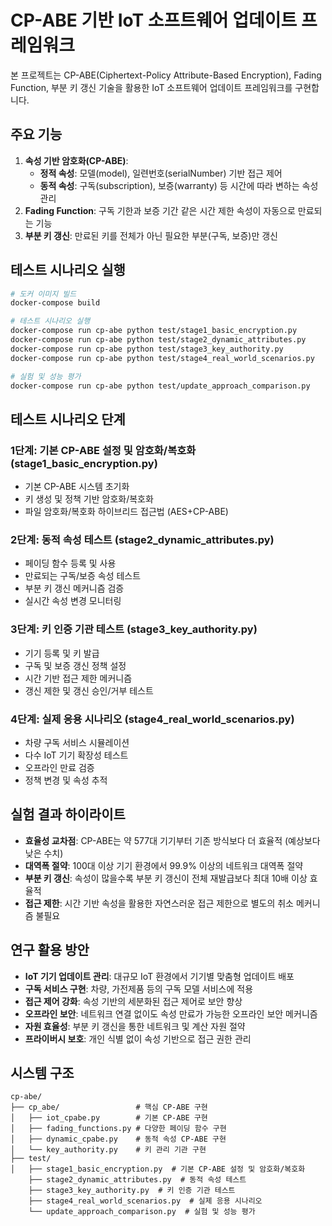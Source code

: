# CP-ABE 기반 IoT 소프트웨어 업데이트 프레임워크

본 프로젝트는 CP-ABE(Ciphertext-Policy Attribute-Based Encryption), Fading Function, 부분 키 갱신 기술을 활용한 IoT 소프트웨어 업데이트 프레임워크를 구현합니다.

## 주요 기능

1. **속성 기반 암호화(CP-ABE)**: 
   - **정적 속성**: 모델(model), 일련번호(serialNumber) 기반 접근 제어
   - **동적 속성**: 구독(subscription), 보증(warranty) 등 시간에 따라 변하는 속성 관리
2. **Fading Function**: 구독 기한과 보증 기간 같은 시간 제한 속성이 자동으로 만료되는 기능
3. **부분 키 갱신**: 만료된 키를 전체가 아닌 필요한 부분(구독, 보증)만 갱신

## 테스트 시나리오 실행

```bash
# 도커 이미지 빌드
docker-compose build

# 테스트 시나리오 실행
docker-compose run cp-abe python test/stage1_basic_encryption.py
docker-compose run cp-abe python test/stage2_dynamic_attributes.py
docker-compose run cp-abe python test/stage3_key_authority.py
docker-compose run cp-abe python test/stage4_real_world_scenarios.py

# 실험 및 성능 평가
docker-compose run cp-abe python test/update_approach_comparison.py
```

## 테스트 시나리오 단계

### 1단계: 기본 CP-ABE 설정 및 암호화/복호화 (stage1_basic_encryption.py)
- 기본 CP-ABE 시스템 초기화
- 키 생성 및 정책 기반 암호화/복호화
- 파일 암호화/복호화 하이브리드 접근법 (AES+CP-ABE)

### 2단계: 동적 속성 테스트 (stage2_dynamic_attributes.py)
- 페이딩 함수 등록 및 사용
- 만료되는 구독/보증 속성 테스트
- 부분 키 갱신 메커니즘 검증
- 실시간 속성 변경 모니터링

### 3단계: 키 인증 기관 테스트 (stage3_key_authority.py)
- 기기 등록 및 키 발급
- 구독 및 보증 갱신 정책 설정
- 시간 기반 접근 제한 메커니즘
- 갱신 제한 및 갱신 승인/거부 테스트

### 4단계: 실제 응용 시나리오 (stage4_real_world_scenarios.py)
- 차량 구독 서비스 시뮬레이션
- 다수 IoT 기기 확장성 테스트
- 오프라인 만료 검증
- 정책 변경 및 속성 추적

## 실험 결과 하이라이트

- **효율성 교차점**: CP-ABE는 약 577대 기기부터 기존 방식보다 더 효율적 (예상보다 낮은 수치)
- **대역폭 절약**: 100대 이상 기기 환경에서 99.9% 이상의 네트워크 대역폭 절약 
- **부분 키 갱신**: 속성이 많을수록 부분 키 갱신이 전체 재발급보다 최대 10배 이상 효율적
- **접근 제한**: 시간 기반 속성을 활용한 자연스러운 접근 제한으로 별도의 취소 메커니즘 불필요

## 연구 활용 방안

- **IoT 기기 업데이트 관리**: 대규모 IoT 환경에서 기기별 맞춤형 업데이트 배포
- **구독 서비스 구현**: 차량, 가전제품 등의 구독 모델 서비스에 적용
- **접근 제어 강화**: 속성 기반의 세분화된 접근 제어로 보안 향상
- **오프라인 보안**: 네트워크 연결 없이도 속성 만료가 가능한 오프라인 보안 메커니즘
- **자원 효율성**: 부분 키 갱신을 통한 네트워크 및 계산 자원 절약
- **프라이버시 보호**: 개인 식별 없이 속성 기반으로 접근 권한 관리

## 시스템 구조

```
cp-abe/
├── cp_abe/                 # 핵심 CP-ABE 구현
│   ├── iot_cpabe.py        # 기본 CP-ABE 구현
│   ├── fading_functions.py # 다양한 페이딩 함수 구현
│   ├── dynamic_cpabe.py    # 동적 속성 CP-ABE 구현
│   └── key_authority.py    # 키 관리 기관 구현
├── test/
│   ├── stage1_basic_encryption.py  # 기본 CP-ABE 설정 및 암호화/복호화
    ├── stage2_dynamic_attributes.py  # 동적 속성 테스트
    ├── stage3_key_authority.py  # 키 인증 기관 테스트
    ├── stage4_real_world_scenarios.py  # 실제 응용 시나리오
    └── update_approach_comparison.py  # 실험 및 성능 평가
```

